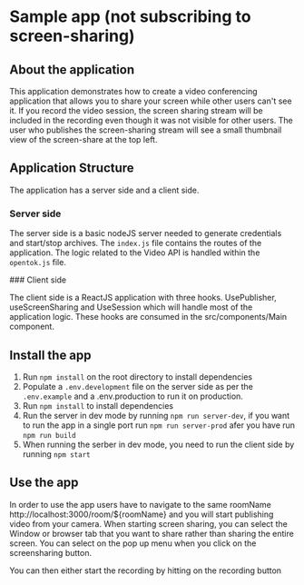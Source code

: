 # Sample app (not subscribing to screen-sharing)

## About the application

This application demonstrates how to create a video conferencing application that allows you to share your screen while other users can't see it. If you record the video session, the screen sharing stream will be included in the recording even though it was not visible for other users. The user who publishes the screen-sharing stream will see a small thumbnail view of the screen-share at the top left.

## Application Structure

The application has a server side and a client side.

### Server side

The server side is a basic nodeJS server needed to generate credentials and start/stop archives. The `index.js` file contains the routes of the application. The logic related to the Video API is handled within the `opentok.js` file.

### Client side

The client side is a ReactJS application with three hooks. UsePublisher, useScreenSharing and UseSession which will handle most of the application logic. These hooks are consumed in the src/components/Main component.

## Install the app

1. Run `npm install` on the root directory to install dependencies
2. Populate a `.env.development` file on the server side as per the `.env.example` and a .env.production to run it on production.
3. Run `npm install` to install dependencies
4. Run the server in dev mode by running `npm run server-dev`, if you want to run the app in a single port run `npm run server-prod` afer you have run `npm run build`
5. When running the serber in dev mode, you need to run the client side by running `npm start`

## Use the app

In order to use the app users have to navigate to the same roomName http://localhost:3000/room/${roomName} and you will start publishing video from your camera. When starting screen sharing, you can select the Window or browser tab that you want to share rather than sharing the entire screen. You can select on the pop up menu when you click on the screensharing button.

You can then either start the recording by hitting on the recording button
